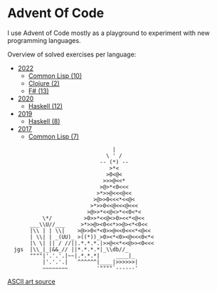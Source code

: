 # Advent Of Code

I use Advent of Code mostly as a playground to experiment with new programming
languages.

Overview of solved exercises per language:

- [2022](./2022)
  - [Common Lisp (10)](./2022/aoc-2022-cl/)
  - [Clojure (2)](./2022/aoc-2022-clj/)
  - [F# (13)](./2022/aoc-2022-fs/)
- [2020](./2020)
  - [Haskell (12)](./2020/aoc-2020-hs/)
- [2019](./2019)
  - [Haskell (8)](./2019/aoc-2019-hs)
- [2017](./2017)
  - [Common Lisp (7)](./2017/aoc-2017-cl/)

```text
                                 |
                               \ ' /
                             -- (*) --
                                >*<
                               >0<@<
                              >>>@<<*
                             >@>*<0<<<
                            >*>>@<<<@<<
                           >@>>0<<<*<<@<
                          >*>>0<<@<<<@<<<
                         >@>>*<<@<>*<<0<*<
           \*/          >0>>*<<@<>0><<*<@<<
       ___\\U//___     >*>>@><0<<*>>@><*<0<<
       |\\ | | \\|    >@>>0<*<0>>@<<0<<<*<@<<
       | \\| | _(UU)_ >((*))_>0><*<0><@<<<0<*<
       |\ \| || / //||.*.*.*.|>>@<<*<<@>><0<<<
  jgs  |\\_|_|&&_// ||*.*.*.*|_\\db//_
       """"|'.'.'.|~~|.*.*.*|     ____|_
           |'.'.'.|   ^^^^^^|____|>>>>>>|
           ~~~~~~~~         '""""`------'
```

[ASCII art source](https://asciiart.website/index.php?art=holiday/christmas/trees)
